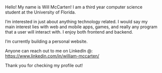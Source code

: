  Hello! My name is Will McCarten! I am a third year computer science student at the University of Florida. 
 
 I’m interested in just about anything technology related. I would say my main interest lies with web and mobile apps, games, and really any program that 
 a user will interact with. I enjoy both frontend and backend. 
    
 I’m currently building a personal website.

 Anyone can reach out to me on LinkedIn @: https://www.linkedin.com/in/william-mccarten/
 
 Thank you for checking my profile out!

<!---
willmccarten/willmccarten is a ✨ special ✨ repository because its `README.md` (this file) appears on your GitHub profile.
You can click the Preview link to take a look at your changes.
--->
